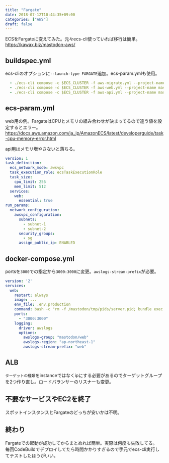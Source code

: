 ```yaml
---
title: "Fargate"
date: 2018-07-12T10:44:35+09:00
categories: ["AWS"]
draft: false
---
```


ECSをFargateに変えてみた。元々ecs-cli使っていれば移行は簡単。  
https://kawax.biz/mastodon-aws/

## buildspec.yml
ecs-cliのオプションに`--launch-type FARGATE`追加。ecs-param.ymlも使用。

```yaml
  - ./ecs-cli compose -c $ECS_CLUSTER -f aws-migrate.yml --project-name mastodon-migrate --ecs-params ecs-param-web.yml up --launch-type FARGATE
  - ./ecs-cli compose -c $ECS_CLUSTER -f aws-web.yml --project-name mastodon-web --ecs-params ecs-param-api.yml service up --timeout 10 --target-group-arn $ALB_WEB_ARN --container-name $ALB_WEB_NAME --container-port 3000 --launch-type FARGATE
  - ./ecs-cli compose -c $ECS_CLUSTER -f aws-api.yml --project-name mastodon-api --ecs-params ecs-param-web.yml service up --timeout 10 --target-group-arn $ALB_API_ARN --container-name $ALB_API_NAME --container-port 4000 --launch-type FARGATE

```

## ecs-param.yml
web用の例。FargateはCPUとメモリの組み合わせが決まってるので違う値を設定するとエラー。  
https://docs.aws.amazon.com/ja_jp/AmazonECS/latest/developerguide/task-cpu-memory-error.html

api用はメモリ増やさないと落ちる。

```yaml
version: 1
task_definition:
  ecs_network_mode: awsvpc
  task_execution_role: ecsTaskExecutionRole
  task_size:
    cpu_limit: 256
    mem_limit: 512
  services:
    web:
      essential: true
run_params:
  network_configuration:
    awsvpc_configuration:
      subnets:
        - subnet-1
        - subnet-2
      security_groups:
        - sg
      assign_public_ip: ENABLED

```

## docker-compose.yml
portsを`3000`での指定から`3000:3000`に変更。`awslogs-stream-prefix`が必要。

```yaml
version: '2'
services:
  web:
    restart: always
    image: ...
    env_file: .env.production
    command: bash -c "rm -f /mastodon/tmp/pids/server.pid; bundle exec rails s -p 3000 -b '0.0.0.0'"
    ports:
      - "3000:3000"
    logging:
      driver: awslogs
      options:
        awslogs-group: "mastodon/web"
        awslogs-region: "ap-northeast-1"
        awslogs-stream-prefix: "web"

```

## ALB
`ターゲットの種類`をinstanceではなくipにする必要があるのでターゲットグループを2つ作り直し。ロードバランサーのリスナーも変更。

## 不要なサービスやEC2を終了
スポットインスタンスとFargateのどっちが安いかは不明。

## 終わり
Fargateでの起動が成功してからまとめれば簡単。実際は何度も失敗してる。  
毎回CodeBuildでデプロイしてたら時間かかりすぎるので手元でecs-cli実行してテストしたほうがいい。
